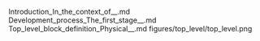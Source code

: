 Introduction_In_the_context_of__.md
Development_process_The_first_stage__.md
Top_level_block_definition_Physical__.md
figures/top_level/top_level.png
